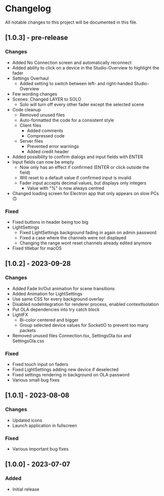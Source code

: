 # Changelog

All notable changes to this project will be documented in this file.

## [1.0.3] - pre-release

### Changes

- Added No Connection screen and automatically reconnect
- Added ability to click on a device in the Studio-Overview to highlight the fader
- Settings Overhaul
  - Added setting to switch between left- and right-handed Studio-Overview
- Few wording changes
- Scenes: Changed LAYER to SOLO
  - Solo will turn off every other fader except the selected scene
- Code cleanup
  - Removed unused files
  - Auto-formatted the code for a consistent style
  - Client files
    - Added comments
    - Compressed code
  - Server files
    - Prevented error warnings
    - Added credit header
- Added possibility to confirm dialogs and input fields with ENTER
- Input fields can now be empty
  - Now only has an effect if confirmed (ENTER or click outside the field)
  - Will reset to a default value if confirmed input is invalid
  - Fader input accepts decimal values, but displays only integers
    - Value with "%" is now always centred
- Changed loading screen for Electron app that only appears on slow PCs 🙃

### Fixed

- Fixed buttons in header being too big
- LightSettings
  - Fixed LightSettings background fading in again on admin password
  - Fixed a case where the channels were not displayed
  - Changing the range wont reset channels already edited anymore
- Fixed titlebar for macOS

## [1.0.2] - 2023-09-28

### Changes

- Added Fade In/Out animation for scene transitions
- Added Animation for LightSettings
- Use same CSS for every background overlay
- Disabled nodeIntegration for renderer process, enabled contextIsolation
- Put OLA dependencies into try catch block
- LightFX
  - Bi-color centered and bigger
  - Group selected device values for SocketIO to prevent too many packets
- Removed unused files Connection.tsx, SettingsOla.tsx and SettingsOla.css

### Fixed

- Fixed touch input on faders
- Fixed LightSettings adding new device if deselected
- Fixed settings rendering in background on OLA password
- Various small bug fixes

## [1.0.1] - 2023-08-08

### Changes

- Updated icons
- Launch application in fullscreen

### Fixed

- Various important bug fixes

## [1.0.0] - 2023-07-07

### Added

- Initial release

